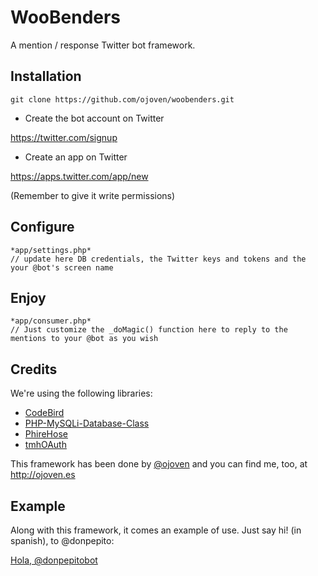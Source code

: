 WooBenders
==============

A mention / response Twitter bot framework.

Installation
------------------

    git clone https://github.com/ojoven/woobenders.git


* Create the bot account on Twitter

https://twitter.com/signup

* Create an app on Twitter

https://apps.twitter.com/app/new

(Remember to give it write permissions)

Configure
------------------
    *app/settings.php*
    // update here DB credentials, the Twitter keys and tokens and the your @bot's screen name


Enjoy
------------------
    *app/consumer.php*
    // Just customize the _doMagic() function here to reply to the mentions to your @bot as you wish

Credits
------------------

We're using the following libraries:

* [CodeBird](https://github.com/jublonet/codebird-php)
* [PHP-MySQLi-Database-Class](https://github.com/joshcam/PHP-MySQLi-Database-Class)
* [PhireHose](https://github.com/fennb/phirehose)
* [tmhOAuth](https://github.com/themattharris/tmhOAuth)

This framework has been done by [@ojoven](http://twitter.com/ojoven) and you can find me, too, at http://ojoven.es

Example
----------------
Along with this framework, it comes an example of use. Just say hi! (in spanish), to @donpepito:

[Hola, @donpepitobot](https://twitter.com/intent/tweet?text=Hola,+@donpepitobot)
